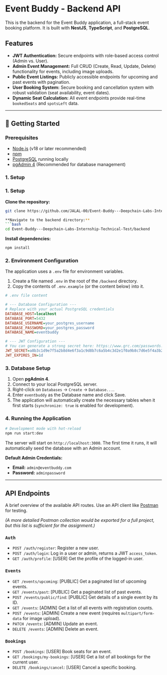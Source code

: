 # Event Buddy - Backend API

This is the backend for the Event Buddy application, a full-stack event booking platform. It is built with **NestJS**, **TypeScript**, and **PostgreSQL**.

## Features

-   **JWT Authentication:** Secure endpoints with role-based access control (Admin vs. User).
-   **Admin Event Management:** Full CRUD (Create, Read, Update, Delete) functionality for events, including image uploads.
-   **Public Event Listings:** Publicly accessible endpoints for upcoming and past events with pagination.
-   **User Booking System:** Secure booking and cancellation system with robust validation (seat availability, event dates).
-   **Dynamic Seat Calculation:** All event endpoints provide real-time `bookedSeats` and `spotsLeft` data.

---

## 🚀 Getting Started

### Prerequisites

-   [Node.js](https://nodejs.org/) (v18 or later recommended)
-   [npm](https://www.npmjs.com/)
-   [PostgreSQL](https://www.postgresql.org/download/) running locally
-   [pgAdmin 4](https://www.pgadmin.org/download/) (Recommended for database management)

### 1. Setup

### 1. Setup

**Clone the repository:**
```bash
git clone https://github.com/JALAL-00/Event-Buddy---Deepchain-Labs-Internship-Technical-Test.git

**Navigate to the backend directory:**
```bash
cd Event-Buddy---Deepchain-Labs-Internship-Technical-Test/backend
```

**Install dependencies:**
```bash
npm install
```

### 2. Environment Configuration

The application uses a `.env` file for environment variables.

1.  Create a file named `.env` in the root of the `/backend` directory.
2.  Copy the contents of `.env.example` (or the content below) into it.

```ini
# .env file content

# --- Database Configuration ---
# Replace with your actual PostgreSQL credentials
DATABASE_HOST=localhost
DATABASE_PORT=5432
DATABASE_USERNAME=your_postgres_username
DATABASE_PASSWORD=your_postgres_password
DATABASE_NAME=eventbuddy

# --- JWT Configuration ---
# You can generate a strong secret here: https://www.grc.com/passwords.htm
JWT_SECRET=a8b3c1d9e7f5a2b8d4e6f3a1c9d8b7c6a5b4c3d2e1f0a9b8c7d6e5f4a3b2c1d0
JWT_EXPIRES_IN=1d
```

### 3. Database Setup

1.  Open **pgAdmin 4**.
2.  Connect to your local PostgreSQL server.
3.  Right-click on `Databases` -> `Create` -> `Database...`.
4.  Enter `eventbuddy` as the Database name and click Save.
5.  The application will automatically create the necessary tables when it first starts (`synchronize: true` is enabled for development).

### 4. Running the Application

```bash
# Development mode with hot-reload
npm run start:dev
```
The server will start on `http://localhost:3000`. The first time it runs, it will automatically seed the database with an Admin account.

**Default Admin Credentials:**
-   **Email:** `admin@eventbuddy.com`
-   **Password:** `adminpassword`

---

##  API Endpoints

A brief overview of the available API routes. Use an API client like [Postman](https://www.postman.com/) for testing.

*(A more detailed Postman collection would be exported for a full project, but this list is sufficient for the assignment.)*

### `Auth`

-   `POST /auth/register`: Register a new user.
-   `POST /auth/login`: Log in a user or admin, returns a JWT `access_token`.
-   `GET /auth/profile`: [USER] Get the profile of the logged-in user.

### `Events`

-   `GET /events/upcoming`: [PUBLIC] Get a paginated list of upcoming events.
-   `GET /events/past`: [PUBLIC] Get a paginated list of past events.
-   `POST /events/public/find`: [PUBLIC] Get details of a single event by its ID.
-   `GET /events`: [ADMIN] Get a list of all events with registration counts.
-   `POST /events`: [ADMIN] Create a new event (requires `multipart/form-data` for image upload).
-   `PATCH /events`: [ADMIN] Update an event.
-   `DELETE /events`: [ADMIN] Delete an event.

### `Bookings`

-   `POST /bookings`: [USER] Book seats for an event.
-   `GET /bookings/my-bookings`: [USER] Get a list of all bookings for the current user.
-   `DELETE /bookings/cancel`: [USER] Cancel a specific booking.